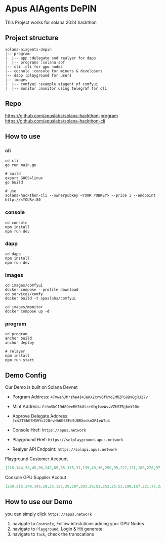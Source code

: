 # Apus AIAgents DePIN

This Project works for solana 2024 hackthon

## Project structure

```
solana-aiagents-depin
|-- program
|  |-- app :delegate and realyer for dapp
|  |-- programs :solana sbf
|-- cli :cli for gpu nodes
|-- cosnole :console for miners & developers
|-- dapp :playground for users
|-- images
|  |-- comfyui :example aiagent of comfyui
|  |-- monitor :monitor using telegraf for cli
```
## Repo
https://github.com/apuslabs/solana-hackthon-program
https://github.com/apuslabs/solana-hackthon-cli

## How to use

### cli

```shell
cd cli
go run main.go

# build
export GOOS=linux
go build

# use
solana-hackthon-cli --ownerpubkey <YOUR PUBKEY> --price 1 --endpoint http://<YOUR>:80
```

### console

```shell
cd console
npm install
npm run dev
```

### dapp

```shell
cd dapp
npm install
npm run dev
```

### images

```shell
cd images/comfyui
docker compose --profile download
cd services/comfy
docker build -t apuslabs/comfyui
```

```shell
cd images/monitor
docker compose up -d
```

### program

```shell
cd program
anchor build
anchor deploy

# relayer
npm install
npm run start
```

## Demo Config

Our Demo is built on Solana Devnet

- Porgram Address: `47VwehJMrzhe4i4JeKX2crv6fKYoEMhZPG8Bv8gRJ27v`
- Mint Address: `CrhmSkC19d8QeeBK5kUtreXfg1wvWvvVZhBTRjbmY18m`
- Approve Delegate Address: `5cs2T6hG7M39Yc22BrvHh6ESEFc9U8RXodseXR1eWTu4`

- Console Href: `https://apus.network`
- Playground Href: `https://solplayground.apus.network`
- Realyer API Endpoint: `https://solapi.apus.network`

Playground Customer Account

```json
[218,144,38,45,96,242,65,55,115,31,139,40,30,250,95,222,121,188,226,97,51,61,255,151,121,81,103,183,211,48,131,206,153,211,127,82,216,62,80,182,67,48,245,91,113,68,220,139,163,157,18,86,174,109,185,31,37,95,226,237,98,200,3,172]
```

Console GPU Supplier Accout

```json
[200,215,240,146,18,25,123,39,107,203,29,53,253,25,53,190,167,221,77,229,225,84,140,127,7,223,215,79,176,127,222,242,148,25,186,50,80,25,26,27,212,178,172,86,232,123,91,220,124,117,66,12,186,62,207,86,145,178,142,193,79,19,159,91]
```

## How to use our Demo

you can simply click `https://apus.network`

1. navigate to `Cosnsole`, Follow intrstutions adding your GPU Nodes
2. navigate to `Playground`, Login & Hit generate
3. navigate to `Task`, check the transcations
